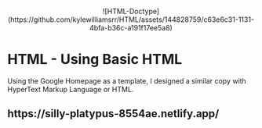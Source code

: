 <p align="center">
  ![HTML-Doctype](https://github.com/kylewilliamsrr/HTML/assets/144828759/c63e6c31-1131-4bfa-b36c-a191f17ee5a8) 
</p>
<h1>HTML - Using Basic HTML</h1>


<p>Using the Google Homepage as a template, I designed a similar copy with HyperText Markup Language or HTML.</p>

<h2>https://silly-platypus-8554ae.netlify.app/</h2>
